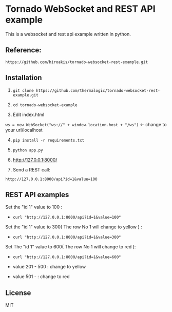 # Tornado WebSocket and REST API example

This is a websocket and rest api example written in python.

## Reference:

  `https://github.com/hiroakis/tornado-websocket-rest-example.git`

## Installation

1. `git clone https://github.com/thermalogic/tornado-websocket-rest-example.git`

2. `cd tornado-websocket-example`

3. Edit index.html

  `ws = new WebSocket("ws://" + window.location.host + "/ws")`  <- change to your url/localhost

4. `pip install -r requirements.txt`

5. `python app.py`

6. http://127.0.0.1:8000/

7. Send a REST call:

 `http://127.0.0.1:8000/api?id=1&value=100`

## REST API examples

Set the "id 1" value to 100 :
- `curl "http://127.0.0.1:8000/api?id=1&value=100"`

Set the "id 1" value to 300( The row No 1 will change to yellow ) :
- `curl "http://127.0.0.1:8000/api?id=1&value=300"`

Set The "id 1" value to 600( The row No 1 will change to red ):
- `curl "http://127.0.0.1:8000/api?id=1&value=600"`

- value 201 - 500 : change to yellow
- value 501 - : change to red

## License

MIT 
